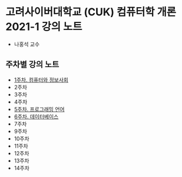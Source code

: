 # 고려사이버대학교 (CUK) 컴퓨터학 개론 2021-1 강의 노트

- 나홍석 교수

## 주차별 강의 노트

- [1주차. 컴퓨터와 정보사회](./1.컴퓨터와정보사회.md)
- 2주차
- 3주차
- 4주차
- [5주차. 프로그래밍 언어](./5.ProgrammingLanguage.md)
- [6주차. 데이터베이스](./6.Database.md)
- 7주차
- 9주차
- 10주차
- 11주차
- 12주차
- 13주차
- 14주차

